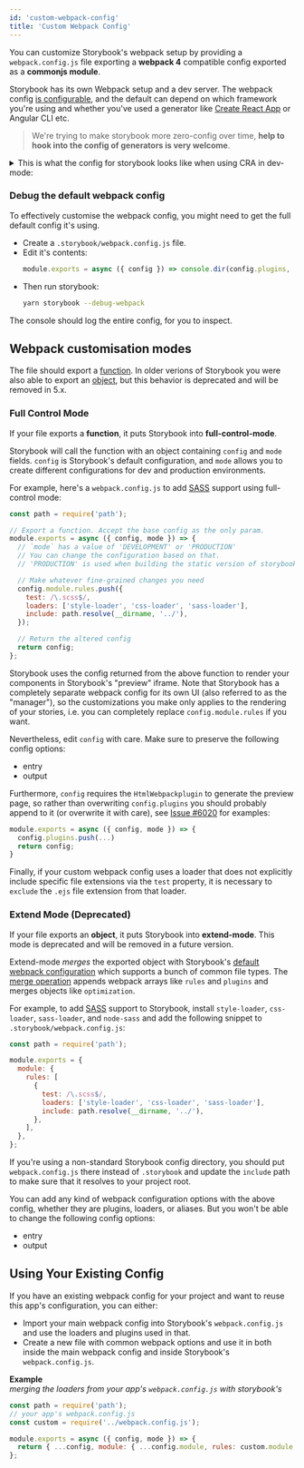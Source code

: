 ```yaml
---
id: 'custom-webpack-config'
title: 'Custom Webpack Config'
---
```


You can customize Storybook's webpack setup by providing a `webpack.config.js` file exporting a **webpack 4** compatible config exported as a **commonjs module**.

Storybook has its own Webpack setup and a dev server.
The webpack config [is configurable](/configurations/custom-webpack-config/), and the default can depend on which framework you're using and whether you've used a generator like [Create React App](https://github.com/facebookincubator/create-react-app) or Angular CLI etc.

> We're trying to make storybook more zero-config over time, **help to hook into the config of generators is very welcome**.

<details>
  <summary>This is what the config for storybook looks like when using CRA in dev-mode:</summary>

```js
{
  mode: 'development',
  bail: false,
  devtool: '#cheap-module-source-map',
  entry: [
    '@storybook/core/dist/server/common/polyfills.js',
    '@storybook/core/dist/server/preview/globals.js',
    '<your-storybook-dir>/config.js',
    'webpack-hot-middleware/client.js?reload=true',
  ],
  output: {
    path: './',
    filename: '[name].[hash].bundle.js',
    publicPath: '',
  },
  plugins: [
    HtmlWebpackPlugin {
      options: {
        template: '@storybook/core/dist/server/templates/index.ejs',
        templateContent: false,
        templateParameters: [Function: templateParameters],
        filename: 'iframe.html',
        hash: false,
        inject: false,
        compile: true,
        favicon: false,
        minify: undefined,
        cache: true,
        showErrors: true,
        chunks: 'all',
        excludeChunks: [],
        chunksSortMode: 'none',
        meta: {},
        title: 'Webpack App',
        xhtml: false,
        alwaysWriteToDisk: true,
      },
    },
    DefinePlugin {
      definitions: {
        'process.env': {
          NODE_ENV: '"development"',
          NODE_PATH: '""',
          PUBLIC_URL: '"."',
          '<storybook-environment-variables>'
          '<dotenv-environment-variables>'
        },
      },
    },
    WatchMissingNodeModulesPlugin {
      nodeModulesPath: './node_modules',
    },
    HotModuleReplacementPlugin {},
    CaseSensitivePathsPlugin {},
    ProgressPlugin {},
    DefinePlugin {
      definitions: {
        '<storybook-environment-variables>'
        '<dotenv-environment-variables>'
      },
    },
  ],
  module: {
    rules: [
      { test: /\.(mjs|jsx?)$/,
        use: [
          { loader: 'babel-loader', options:
            { cacheDirectory: './node_modules/.cache/storybook',
              presets: [
                [ './node_modules/@babel/preset-env/lib/index.js', { shippedProposals: true, useBuiltIns: 'usage' } ],
                './node_modules/@babel/preset-react/lib/index.js',
                './node_modules/@babel/preset-flow/lib/index.js',
              ],
              plugins: [
                './node_modules/@babel/plugin-proposal-object-rest-spread/lib/index.js',
                './node_modules/@babel/plugin-proposal-class-properties/lib/index.js',
                './node_modules/@babel/plugin-syntax-dynamic-import/lib/index.js',
                [ './node_modules/babel-plugin-emotion/dist/babel-plugin-emotion.cjs.js', { sourceMap: true, autoLabel: true } ],
                './node_modules/babel-plugin-macros/dist/index.js',
                './node_modules/@babel/plugin-transform-react-constant-elements/lib/index.js',
                './node_modules/babel-plugin-add-react-displayname/index.js',
                [ './node_modules/babel-plugin-react-docgen/lib/index.js', { DOC_GEN_COLLECTION_NAME: 'STORYBOOK_REACT_CLASSES' } ],
              ],
            },
          },
        ],
        include: [ './' ],
        exclude: [ './node_modules' ],
      },
      { test: /\.md$/,
        use: [
          { loader: './node_modules/raw-loader/index.js' },
        ],
      },
      { test: /\.css$/,
        use: [
          './node_modules/style-loader/index.js',
          { loader: './node_modules/css-loader/dist/cjs.js', options: { importLoaders: 1 } },
          { loader: './node_modules/postcss-loader/src/index.js', options: { ident: 'postcss', postcss: {}, plugins: [Function: plugins] } },
        ],
      },
      { test: /\.(svg|ico|jpg|jpeg|png|gif|eot|otf|webp|ttf|woff|woff2|cur|ani)(\?.*)?$/,
        loader: './node_modules/file-loader/dist/cjs.js',
        query: { name: 'static/media/[name].[hash:8].[ext]' },
      },
      { test: /\.(mp4|webm|wav|mp3|m4a|aac|oga)(\?.*)?$/,
        loader: './node_modules/url-loader/dist/cjs.js',
        query: { limit: 10000, name: 'static/media/[name].[hash:8].[ext]' },
      },
    ],
  },
  resolve: {
    extensions: [ '.mjs', '.js', '.jsx', '.json' ],
    modules: [ 'node_modules' ],
    mainFields: [ 'browser', 'main', 'module' ],
    alias: {
      'core-js': './node_modules/core-js',
      react: './node_modules/react',
      'react-dom': './node_modules/react-dom',
    },
  },
  optimization: {
    splitChunks: { chunks: 'all' },
    runtimeChunk: true,
    minimizer: [ [Object] ],
  },
  performance: { hints: false },
}
```

</details>

### Debug the default webpack config

  <summary>To effectively customise the webpack config, you might need to get the full default config it's using.</summary>
  
  <div></div>

- Create a `.storybook/webpack.config.js` file.
- Edit it's contents:
  ```js
  module.exports = async ({ config }) => console.dir(config.plugins, { depth: null }) || config;
  ```
- Then run storybook:
  ```sh
  yarn storybook --debug-webpack
  ```

The console should log the entire config, for you to inspect.

## Webpack customisation modes

The file should export a [function](#full-control-mode). In older verions of Storybook you were also able to export an [object](#extend-mode), but this behavior is deprecated and will be removed in 5.x.

### Full Control Mode

If your file exports a **function**, it puts Storybook into **full-control-mode**.

Storybook will call the function with an object containing `config` and `mode` fields. `config` is Storybook's default configuration, and `mode` allows you to create different configurations for dev and production environments.

For example, here's a `webpack.config.js` to add [SASS](http://sass-lang.com/) support using full-control mode:

```js
const path = require('path');

// Export a function. Accept the base config as the only param.
module.exports = async ({ config, mode }) => {
  // `mode` has a value of 'DEVELOPMENT' or 'PRODUCTION'
  // You can change the configuration based on that.
  // 'PRODUCTION' is used when building the static version of storybook.

  // Make whatever fine-grained changes you need
  config.module.rules.push({
    test: /\.scss$/,
    loaders: ['style-loader', 'css-loader', 'sass-loader'],
    include: path.resolve(__dirname, '../'),
  });

  // Return the altered config
  return config;
};
```

Storybook uses the config returned from the above function to render your components in Storybook's "preview" iframe. Note that Storybook has a completely separate webpack config for its own UI (also referred to as the "manager"), so the customizations you make only applies to the rendering of your stories, i.e. you can completely replace `config.module.rules` if you want.

Nevertheless, edit `config` with care. Make sure to preserve the following config options:

- entry
- output

Furthermore, `config` requires the `HtmlWebpackplugin` to generate the preview page, so rather than overwriting `config.plugins` you should probably append to it (or overwrite it with care), see [Issue #6020](https://github.com/storybooks/storybook/issues/6020) for examples:

```js
module.exports = async ({ config, mode }) => {
  config.plugins.push(...)
  return config;
}
```

Finally, if your custom webpack config uses a loader that does not explicitly include specific file extensions via the `test` property, it is necessary to `exclude` the `.ejs` file extension from that loader.

### Extend Mode (**Deprecated**)

If your file exports an **object**, it puts Storybook into **extend-mode**. This mode is deprecated and will be removed in a future version.

Extend-mode _merges_ the exported object with Storybook's [default webpack configuration](../default-config/) which supports a bunch of common file types. The [merge operation](https://github.com/storybooks/storybook/blob/next/lib/core/src/server/utils/merge-webpack-config.js) appends webpack arrays like `rules` and `plugins` and merges objects like `optimization`.

For example, to add [SASS](http://sass-lang.com/) support to Storybook, install `style-loader`, `css-loader`, `sass-loader`, and `node-sass` and add the following snippet to `.storybook/webpack.config.js`:

```js
const path = require('path');

module.exports = {
  module: {
    rules: [
      {
        test: /\.scss$/,
        loaders: ['style-loader', 'css-loader', 'sass-loader'],
        include: path.resolve(__dirname, '../'),
      },
    ],
  },
};
```

If you're using a non-standard Storybook config directory, you should put `webpack.config.js` there instead of `.storybook` and update the `include` path to make sure that it resolves to your project root.

You can add any kind of webpack configuration options with the above config, whether they are plugins, loaders, or aliases. But you won't be able to change the following config options:

- entry
- output

## Using Your Existing Config

If you have an existing webpack config for your project and want to reuse this app's configuration, you can either:

- Import your main webpack config into Storybook's `webpack.config.js` and use the loaders and plugins used in that.
- Create a new file with common webpack options and use it in both inside the main webpack config and inside Storybook's `webpack.config.js`.

**Example**  
_merging the loaders from your app's `webpack.config.js` with storybook's_

```js
const path = require('path');
// your app's webpack.config.js
const custom = require('../webpack.config.js');

module.exports = async ({ config, mode }) => {
  return { ...config, module: { ...config.module, rules: custom.module.rules } };
};
```
